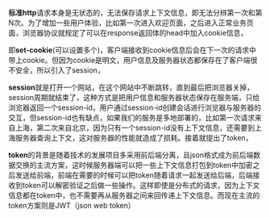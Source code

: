 **标准http**请求本身是无状态的，无法保存请求上下文信息，即无法分辨第一次和第N次。为了增加一些用户体验，比如第一次进入欢迎页面，之后进入正常业务页面，浏览器协议就规定了可以在response返回体的head中加入cookie信息，

即**set-cookie**(可以设置多个)，客户端接收到cookie信息后会在下一次的请求中带上cookie。但因为cookie是明文，用户信息及服务器状态都保存在了客户端很不安全，所以引入了session，

**session**就是打开一个网站，在这个网站中不断跳转，直到最后把浏览器关掉，session周期就结束了，这种方式是把用户信息和服务器状态保存在服务端，只给浏览器返回一个session-id，用户通过session-id创建会话进行浏览器与服务器的交互，但session-id也有缺点，如果我们的服务是多地部署的，比如第一次请求来自上海，第二次来自北京，因为只有一个session-id没有上下文信息，还需要到上海服务器查询上下文，这对服务器的性能就造成了损耗。接着就提出了token，

**token**的背景是随着技术的发展项目多采用前后端分离，且json格式成为前后端数据交换的主流方案，这时候服务器端可以把一些上下文信息打包到token中加密之后发送给前端，前端在需要的时候可以把token随着请求一起发送给后端，后端接收到token可以解密验证之后做一些操作。这样即使是分布式的请求，因为上下文信息都在token中，也不需要再从服务器之间来回传递上下文信息。而现在主流的token方案则是JWT（json web token）